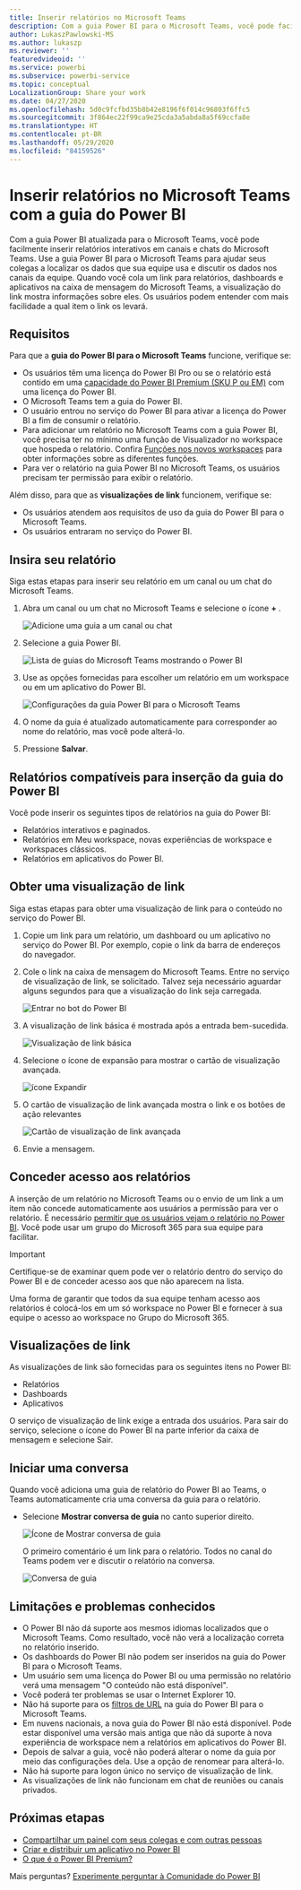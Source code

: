 ```yaml
---
title: Inserir relatórios no Microsoft Teams
description: Com a guia Power BI para o Microsoft Teams, você pode facilmente inserir relatórios interativos em canais e chats.
author: LukaszPawlowski-MS
ms.author: lukaszp
ms.reviewer: ''
featuredvideoid: ''
ms.service: powerbi
ms.subservice: powerbi-service
ms.topic: conceptual
LocalizationGroup: Share your work
ms.date: 04/27/2020
ms.openlocfilehash: 5d0c9fcfbd35b8b42e8196f6f014c96803f6ffc5
ms.sourcegitcommit: 3f864ec22f99ca9e25cda3a5abda8a5f69ccfa8e
ms.translationtype: HT
ms.contentlocale: pt-BR
ms.lasthandoff: 05/29/2020
ms.locfileid: "84159526"
---
```

# <a name="embed-reports-in-microsoft-teams-with-the-power-bi-tab"></a>Inserir relatórios no Microsoft Teams com a guia do Power BI

Com a guia Power BI atualizada para o Microsoft Teams, você pode facilmente inserir relatórios interativos em canais e chats do Microsoft Teams. Use a guia Power BI para o Microsoft Teams para ajudar seus colegas a localizar os dados que sua equipe usa e discutir os dados nos canais da equipe.  Quando você cola um link para relatórios, dashboards e aplicativos na caixa de mensagem do Microsoft Teams, a visualização do link mostra informações sobre eles. Os usuários podem entender com mais facilidade a qual item o link os levará.

## <a name="requirements"></a>Requisitos

Para que a **guia do Power BI para o Microsoft Teams** funcione, verifique se:

- Os usuários têm uma licença do Power BI Pro ou se o relatório está contido em uma [capacidade do Power BI Premium (SKU P ou EM)](../admin/service-premium-what-is.md) com uma licença do Power BI.
- O Microsoft Teams tem a guia do Power BI.
- O usuário entrou no serviço do Power BI para ativar a licença do Power BI a fim de consumir o relatório.
- Para adicionar um relatório no Microsoft Teams com a guia Power BI, você precisa ter no mínimo uma função de Visualizador no workspace que hospeda o relatório. Confira [Funções nos novos workspaces](service-new-workspaces.md#roles-in-the-new-workspaces) para obter informações sobre as diferentes funções.
- Para ver o relatório na guia Power BI no Microsoft Teams, os usuários precisam ter permissão para exibir o relatório.

Além disso, para que as **visualizações de link** funcionem, verifique se:
- Os usuários atendem aos requisitos de uso da guia do Power BI para o Microsoft Teams.
- Os usuários entraram no serviço do Power BI. 


## <a name="embed-your-report"></a>Insira seu relatório

Siga estas etapas para inserir seu relatório em um canal ou um chat do Microsoft Teams.

1. Abra um canal ou um chat no Microsoft Teams e selecione o ícone **+** .

    ![Adicione uma guia a um canal ou chat](media/service-embed-report-microsoft-teams/service-embed-report-microsoft-teams-add.png)

2. Selecione a guia Power BI.

    ![Lista de guias do Microsoft Teams mostrando o Power BI](media/service-embed-report-microsoft-teams/service-embed-report-microsoft-teams-tab.png)

3. Use as opções fornecidas para escolher um relatório em um workspace ou em um aplicativo do Power BI.

    ![Configurações da guia Power BI para o Microsoft Teams](media/service-embed-report-microsoft-teams/service-embed-report-microsoft-teams-tab-settings.png)

4. O nome da guia é atualizado automaticamente para corresponder ao nome do relatório, mas você pode alterá-lo. 

5. Pressione **Salvar**.

## <a name="supported-reports-for-embedding-the-power-bi-tab"></a>Relatórios compatíveis para inserção da guia do Power BI
Você pode inserir os seguintes tipos de relatórios na guia do Power BI:

- Relatórios interativos e paginados.
- Relatórios em Meu workspace, novas experiências de workspace e workspaces clássicos.
- Relatórios em aplicativos do Power BI.

## <a name="get-a-link-preview"></a>Obter uma visualização de link

Siga estas etapas para obter uma visualização de link para o conteúdo no serviço do Power BI.

1. Copie um link para um relatório, um dashboard ou um aplicativo no serviço do Power BI. Por exemplo, copie o link da barra de endereços do navegador.

2. Cole o link na caixa de mensagem do Microsoft Teams. Entre no serviço de visualização de link, se solicitado. Talvez seja necessário aguardar alguns segundos para que a visualização do link seja carregada.

    ![Entrar no bot do Power BI](media/service-embed-report-microsoft-teams/service-teams-link-preview-sign-in-needed.png)

3. A visualização de link básica é mostrada após a entrada bem-sucedida.

    ![Visualização de link básica](media/service-embed-report-microsoft-teams/service-teams-link-preview-basic.png)

4. Selecione o ícone de expansão para mostrar o cartão de visualização avançada.

    ![ícone Expandir](media/service-embed-report-microsoft-teams/service-teams-link-preview-expand-icon.png)

5. O cartão de visualização de link avançada mostra o link e os botões de ação relevantes

    ![Cartão de visualização de link avançada](media/service-embed-report-microsoft-teams/service-teams-link-preview-nice-card.png)

6. Envie a mensagem.



## <a name="grant-access-to-reports"></a>Conceder acesso aos relatórios

A inserção de um relatório no Microsoft Teams ou o envio de um link a um item não concede automaticamente aos usuários a permissão para ver o relatório. É necessário [permitir que os usuários vejam o relatório no Power BI](service-share-dashboards.md). Você pode usar um grupo do Microsoft 365 para sua equipe para facilitar.

> [!IMPORTANT]
> Certifique-se de examinar quem pode ver o relatório dentro do serviço do Power BI e de conceder acesso aos que não aparecem na lista.

Uma forma de garantir que todos da sua equipe tenham acesso aos relatórios é colocá-los em um só workspace no Power BI e fornecer à sua equipe o acesso ao workspace no Grupo do Microsoft 365.

## <a name="link-previews"></a>Visualizações de link 

As visualizações de link são fornecidas para os seguintes itens no Power BI:
- Relatórios
- Dashboards
- Aplicativos

O serviço de visualização de link exige a entrada dos usuários. Para sair do serviço, selecione o ícone do Power BI na parte inferior da caixa de mensagem e selecione Sair.

## <a name="start-a-conversation"></a>Iniciar uma conversa

Quando você adiciona uma guia de relatório do Power BI ao Teams, o Teams automaticamente cria uma conversa da guia para o relatório. 

- Selecione **Mostrar conversa de guia** no canto superior direito.

    ![Ícone de Mostrar conversa de guia](media/service-embed-report-microsoft-teams/power-bi-teams-conversation-icon.png)

    O primeiro comentário é um link para o relatório. Todos no canal do Teams podem ver e discutir o relatório na conversa.

    ![Conversa de guia](media/service-embed-report-microsoft-teams/power-bi-teams-conversation-tab.png)

## <a name="known-issues-and-limitations"></a>Limitações e problemas conhecidos

- O Power BI não dá suporte aos mesmos idiomas localizados que o Microsoft Teams. Como resultado, você não verá a localização correta no relatório inserido.
- Os dashboards do Power BI não podem ser inseridos na guia do Power BI para o Microsoft Teams.
- Um usuário sem uma licença do Power BI ou uma permissão no relatório verá uma mensagem "O conteúdo não está disponível".
- Você poderá ter problemas se usar o Internet Explorer 10. <!--You can look at the [browsers support for Power BI](../consumer/end-user-browsers.md) and for [Microsoft 365](https://products.office.com/office-system-requirements#Browsers-section). -->
- Não há suporte para os [filtros de URL](service-url-filters.md) na guia do Power BI para o Microsoft Teams.
- Em nuvens nacionais, a nova guia do Power BI não está disponível. Pode estar disponível uma versão mais antiga que não dá suporte à nova experiência de workspace nem a relatórios em aplicativos do Power BI. 
- Depois de salvar a guia, você não poderá alterar o nome da guia por meio das configurações dela. Use a opção de renomear para alterá-lo.
- Não há suporte para logon único no serviço de visualização de link.
- As visualizações de link não funcionam em chat de reuniões ou canais privados.

## <a name="next-steps"></a>Próximas etapas
- [Compartilhar um painel com seus colegas e com outras pessoas](service-share-dashboards.md)  
- [Criar e distribuir um aplicativo no Power BI](service-create-distribute-apps.md)  
- [O que é o Power BI Premium?](../admin/service-premium-what-is.md)

Mais perguntas? [Experimente perguntar à Comunidade do Power BI](https://community.powerbi.com/)
